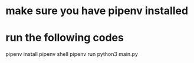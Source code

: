 # make sure you have pipenv installed
# run the following codes
pipenv install
pipenv shell
pipenv run python3 main.py

